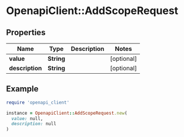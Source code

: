 # OpenapiClient::AddScopeRequest

## Properties

| Name | Type | Description | Notes |
| ---- | ---- | ----------- | ----- |
| **value** | **String** |  | [optional] |
| **description** | **String** |  | [optional] |

## Example

```ruby
require 'openapi_client'

instance = OpenapiClient::AddScopeRequest.new(
  value: null,
  description: null
)
```

